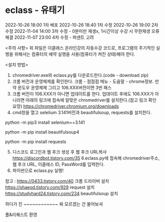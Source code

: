 # eclass - 유태기
2022-10-26 18:00 1차 배포
2022-10-26 18:40 1차 수정
2022-10-26 19:00 2차 수정
2022-11-04 14:00 3차 수정 - 0분미만 재생x, 1시간이상 수강 시 무한재생 오류 해결
2022-11-07 23:00 4차 수정 - 퍼센트 고려

<주의 사항>
위 파일은 이클래스 온라인강의 자동수강 코드로, 프로그램의 주기적인 실행을 위해서는 컴퓨터의 예약 실행을 사용(컴퓨터가 켜진 상태)해야 한다.

<설치 방법>
1. chromedriver.exe와 eclass.py를 다운로드한다.(code - download zip)
2. 크롬 버전과 운영체제를 확인한다. 크롬 - 점점점 메뉴 - 도움말 - chrome정보. 만약 윈도우 운영체제 그리고 106.XXX버전이면 3번 패스
3. 크롬 버전이 106.XXX가 아니면 업데이트를 한다. 업데이트 후에도 106.XXX가 아니라면 아래의 링크에 접속에 알맞은 chromedriver를 설치한다.(참고 링크 확인 요망)
  https://chromedriver.chromium.org/downloads
4. cmd창을 열고 selelium 3.141버전과 beautifulsoup, requests를 설치한다.

  python -m pip3 install selenium==3.141
  
  python -m pip install beautifulsoup4 
  
  python -m pip install requests
  
5. 디스코드 로그인과 웹 후크 생성 후 웹 후크 URL복사
  https://discordbot.tistory.com/35
6.eclass.py에 접속해 chromedriver주소, 웹 후크 URL, 이클래스 ID, PassWord를 입력한다.
7. 파이썬으로 eclass.py 실행!
  
  참고 :
  https://0433.tistory.com/40
  크롬 드라이버 설치
  https://shaeod.tistory.com/929
  request 설치
  https://studyhard24.tistory.com/234
  beautifulsoup 설치
  
  하다가 진 ~~~~~~~~~~~~ 짜 모르겠는 건 물어보셔
  
  
  풀&리퀘스트 환영
